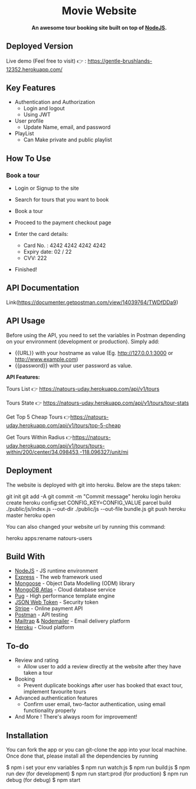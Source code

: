 <h1 align="center">
  Movie Website
  <br>
</h1>

<h4 align="center">An awesome tour booking site built on top of <a href="https://nodejs.org/en/" target="_blank">NodeJS</a>.</h4>

## Deployed Version
Live demo (Feel free to visit) 👉 : https://gentle-brushlands-12352.herokuapp.com/


## Key Features

* Authentication and Authorization
  - Login and logout
  - Using JWT 
* User profile
  - Update Name, email, and password
* PlayList
  - Can Make private and public playlist

## How To Use

### Book a tour
* Login or Signup to the site
* Search for tours that you want to book
* Book a tour
* Proceed to the payment checkout page
* Enter the card details:
  
  - Card No. : 4242 4242 4242 4242
  - Expiry date: 02 / 22
  - CVV: 222
  
* Finished!

## API Documentation
Link(https://documenter.getpostman.com/view/14039764/TWDfDDa9)

## API Usage
Before using the API, you need to set the variables in Postman depending on your environment (development or production). Simply add: 
  
  - {{URL}} with your hostname as value (Eg. http://127.0.0.1:3000 or http://www.example.com)
  - {{password}} with your user password as value.
  

<b> API Features: </b>

Tours List 👉 https://natours-uday.herokuapp.com/api/v1/tours

Tours State 👉 https://natours-uday.herokuapp.com/api/v1/tours/tour-stats

Get Top 5 Cheap Tours 👉https://natours-uday.herokuapp.com/api/v1/tours/top-5-cheap

Get Tours Within Radius 👉https://natours-uday.herokuapp.com/api/v1/tours/tours-within/200/center/34.098453,-118.096327/unit/mi



## Deployment
The website is deployed with git into heroku. Below are the steps taken:

git init
git add -A
git commit -m "Commit message"
heroku login
heroku create
heroku config:set CONFIG_KEY=CONFIG_VALUE
parcel build ./public/js/index.js --out-dir ./public/js --out-file bundle.js
git push heroku master
heroku open

You can also changed your website url by running this command:

heroku apps:rename natours-users



## Build With

* [NodeJS](https://nodejs.org/en/) - JS runtime environment
* [Express](http://expressjs.com/) - The web framework used
* [Mongoose](https://mongoosejs.com/) - Object Data Modelling (ODM) library
* [MongoDB Atlas](https://www.mongodb.com/cloud/atlas) - Cloud database service
* [Pug](https://pugjs.org/api/getting-started.html) - High performance template engine
* [JSON Web Token](https://jwt.io/) - Security token
* [Stripe](https://stripe.com/) - Online payment API
* [Postman](https://www.getpostman.com/) - API testing
* [Mailtrap](https://mailtrap.io/) & [Nodemailer](https://nodemailer.com/) - Email delivery platform
* [Heroku](https://www.heroku.com/) - Cloud platform



## To-do

* Review and rating
  - Allow user to add a review directly at the website after they have taken a tour
* Booking
  - Prevent duplicate bookings after user has booked that exact tour, implement favourite tours
* Advanced authentication features
  - Confirm user email, two-factor authentication, using email functionality properly
* And More ! There's always room for improvement!


## Installation
You can fork the app or you can git-clone the app into your local machine. Once done that, please install all the
dependencies by running

$ npm i
set your env variables
$ npm run watch:js
$ npm run build:js
$ npm run dev (for development)
$ npm run start:prod (for production)
$ npm run debug (for debug)
$ npm start
